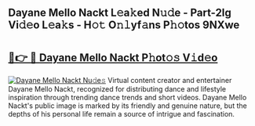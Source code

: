## Dayane Mello Nackt L𝚎a𝚔ed N𝚞𝚍e - Part-2Ig Vi𝚍𝚎o L𝚎a𝚔s - H𝚘𝚝 O𝚗𝚕yf𝚊ns P𝚑𝚘tos 9NXwe

# <h2><a href="http://kf8g4b.oniu.top/?m=Dayane+Mello+Nackt">🔗👉 🔴 Dayane Mello Nackt P𝚑ot𝚘𝚜 V𝚒d𝚎o</a></h2>

[![Dayane Mello Nackt Nu𝚍e𝚜](https://i.imgur.com/0qMVB7G.gif)](http://kf8g4b.oniu.top/?m=Dayane+Mello+Nackt)
Virtual content creator and entertainer Dayane Mello Nackt, recognized for distributing dance and lifestyle inspiration through trending dance trends and short videos. Dayane Mello Nackt's public image is marked by its friendly and genuine nature, but the depths of his personal life remain a source of intrigue and fascination.  

